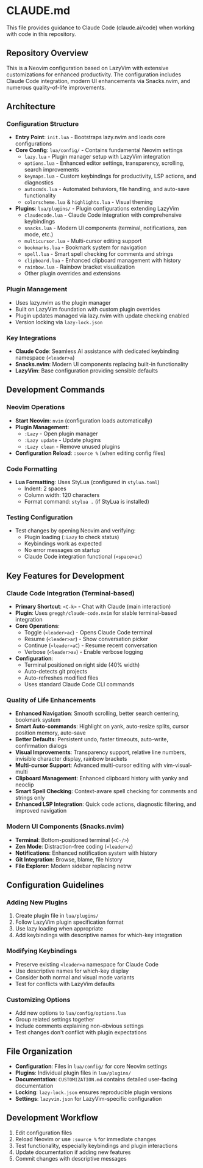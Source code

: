 # CLAUDE.md

This file provides guidance to Claude Code (claude.ai/code) when working with code in this repository.

## Repository Overview

This is a Neovim configuration based on LazyVim with extensive customizations for enhanced productivity. The configuration includes Claude Code integration, modern UI enhancements via Snacks.nvim, and numerous quality-of-life improvements.

## Architecture

### Configuration Structure
- **Entry Point**: `init.lua` - Bootstraps lazy.nvim and loads core configurations
- **Core Config**: `lua/config/` - Contains fundamental Neovim settings
  - `lazy.lua` - Plugin manager setup with LazyVim integration
  - `options.lua` - Enhanced editor settings, transparency, scrolling, search improvements
  - `keymaps.lua` - Custom keybindings for productivity, LSP actions, and diagnostics
  - `autocmds.lua` - Automated behaviors, file handling, and auto-save functionality
  - `colorscheme.lua` & `highlights.lua` - Visual theming
- **Plugins**: `lua/plugins/` - Plugin configurations extending LazyVim
  - `claudecode.lua` - Claude Code integration with comprehensive keybindings
  - `snacks.lua` - Modern UI components (terminal, notifications, zen mode, etc.)
  - `multicursor.lua` - Multi-cursor editing support
  - `bookmarks.lua` - Bookmark system for navigation
  - `spell.lua` - Smart spell checking for comments and strings
  - `clipboard.lua` - Enhanced clipboard management with history
  - `rainbow.lua` - Rainbow bracket visualization
  - Other plugin overrides and extensions

### Plugin Management
- Uses lazy.nvim as the plugin manager
- Built on LazyVim foundation with custom plugin overrides
- Plugin updates managed via lazy.nvim with update checking enabled
- Version locking via `lazy-lock.json`

### Key Integrations
- **Claude Code**: Seamless AI assistance with dedicated keybinding namespace (`<leader>a`)
- **Snacks.nvim**: Modern UI components replacing built-in functionality
- **LazyVim**: Base configuration providing sensible defaults

## Development Commands

### Neovim Operations
- **Start Neovim**: `nvim` (configuration loads automatically)
- **Plugin Management**: 
  - `:Lazy` - Open plugin manager
  - `:Lazy update` - Update plugins
  - `:Lazy clean` - Remove unused plugins
- **Configuration Reload**: `:source %` (when editing config files)

### Code Formatting
- **Lua Formatting**: Uses StyLua (configured in `stylua.toml`)
  - Indent: 2 spaces
  - Column width: 120 characters
  - Format command: `stylua .` (if StyLua is installed)

### Testing Configuration
- Test changes by opening Neovim and verifying:
  - Plugin loading (`:Lazy` to check status)
  - Keybindings work as expected
  - No error messages on startup
  - Claude Code integration functional (`<space>ac`)

## Key Features for Development

### Claude Code Integration (Terminal-based)
- **Primary Shortcut**: `<C-k>` - Chat with Claude (main interaction)
- **Plugin**: Uses `greggh/claude-code.nvim` for stable terminal-based integration
- **Core Operations**: 
  - Toggle (`<leader>ac`) - Opens Claude Code terminal
  - Resume (`<leader>ar`) - Show conversation picker
  - Continue (`<leader>aC`) - Resume recent conversation
  - Verbose (`<leader>av`) - Enable verbose logging
- **Configuration**: 
  - Terminal positioned on right side (40% width)
  - Auto-detects git projects
  - Auto-refreshes modified files
  - Uses standard Claude Code CLI commands

### Quality of Life Enhancements
- **Enhanced Navigation**: Smooth scrolling, better search centering, bookmark system
- **Smart Auto-commands**: Highlight on yank, auto-resize splits, cursor position memory, auto-save
- **Better Defaults**: Persistent undo, faster timeouts, auto-write, confirmation dialogs
- **Visual Improvements**: Transparency support, relative line numbers, invisible character display, rainbow brackets
- **Multi-cursor Support**: Advanced multi-cursor editing with vim-visual-multi
- **Clipboard Management**: Enhanced clipboard history with yanky and neoclip
- **Smart Spell Checking**: Context-aware spell checking for comments and strings only
- **Enhanced LSP Integration**: Quick code actions, diagnostic filtering, and improved navigation

### Modern UI Components (Snacks.nvim)
- **Terminal**: Bottom-positioned terminal (`<C-/>`)
- **Zen Mode**: Distraction-free coding (`<leader>z`)
- **Notifications**: Enhanced notification system with history
- **Git Integration**: Browse, blame, file history
- **File Explorer**: Modern sidebar replacing netrw

## Configuration Guidelines

### Adding New Plugins
1. Create plugin file in `lua/plugins/`
2. Follow LazyVim plugin specification format
3. Use lazy loading when appropriate
4. Add keybindings with descriptive names for which-key integration

### Modifying Keybindings
- Preserve existing `<leader>a` namespace for Claude Code
- Use descriptive names for which-key display
- Consider both normal and visual mode variants
- Test for conflicts with LazyVim defaults

### Customizing Options
- Add new options to `lua/config/options.lua`
- Group related settings together
- Include comments explaining non-obvious settings
- Test changes don't conflict with plugin expectations

## File Organization
- **Configuration**: Files in `lua/config/` for core Neovim settings
- **Plugins**: Individual plugin files in `lua/plugins/`
- **Documentation**: `CUSTOMIZATION.md` contains detailed user-facing documentation
- **Locking**: `lazy-lock.json` ensures reproducible plugin versions
- **Settings**: `lazyvim.json` for LazyVim-specific configuration

## Development Workflow
1. Edit configuration files
2. Reload Neovim or use `:source %` for immediate changes
3. Test functionality, especially keybindings and plugin interactions
4. Update documentation if adding new features
5. Commit changes with descriptive messages